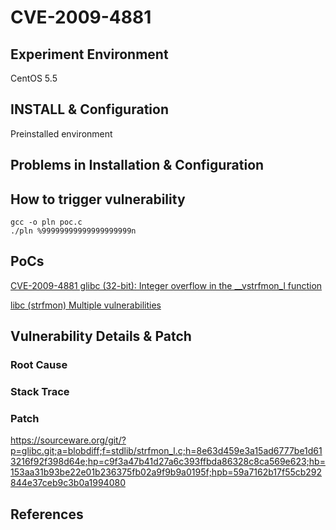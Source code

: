 # CVE-2009-4881

## Experiment Environment

CentOS 5.5

## INSTALL & Configuration

Preinstalled environment

## Problems in Installation & Configuration


## How to trigger vulnerability

```
gcc -o pln poc.c
./pln %99999999999999999999n
```

## PoCs

[CVE-2009-4881 glibc (32-bit): Integer overflow in the __vstrfmon_l function](https://bugzilla.redhat.com/show_bug.cgi?id=CVE-2009-4881)

[libc (strfmon) Multiple vulnerabilities](http://cxsecurity.com/issue/WLB-2008030063)

## Vulnerability Details & Patch

### Root Cause

### Stack Trace

### Patch

<https://sourceware.org/git/?p=glibc.git;a=blobdiff;f=stdlib/strfmon_l.c;h=8e63d459e3a15ad6777be1d613216f92f398d64e;hp=c9f3a47b41d27a6c393ffbda86328c8ca569e623;hb=153aa31b93be22e01b236375fb02a9f9b9a0195f;hpb=59a7162b17f55cb292844e37ceb9c3b0a1994080>

## References
